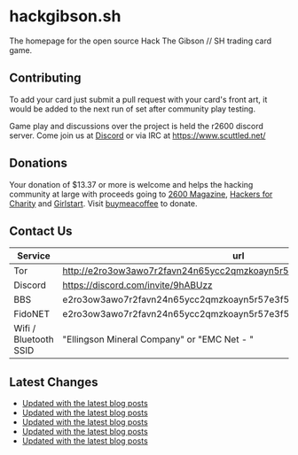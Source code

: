 # hackgibson.sh
The homepage for the open source Hack The Gibson // SH trading card game.


## Contributing

To add your card just submit a pull request with your card's front art, it would be added to the next run of set after community play testing.

Game play and discussions over the project is held the r2600 discord server. Come join us at [Discord](https://discord.com/invite/9hABUzz) or via IRC at https://www.scuttled.net/


## Donations

Your donation of $13.37 or more is welcome and helps the hacking community at large with proceeds going to [2600 Magazine](https://2600.com/), [Hackers for Charity](https://hackersforcharity.org) and [Girlstart](https://girlstart.org).  Visit [buymeacoffee](https://www.buymeacoffee.com/hackgibson.sh) to donate.


## Contact Us

Service | url
-|-
Tor | http://e2ro3ow3awo7r2favn24n65ycc2qmzkoayn5r57e3f56nvjwdcgg32ad.onion
Discord | https://discord.com/invite/9hABUzz
BBS | e2ro3ow3awo7r2favn24n65ycc2qmzkoayn5r57e3f56nvjwdcgg32ad.onion:23
FidoNET | e2ro3ow3awo7r2favn24n65ycc2qmzkoayn5r57e3f56nvjwdcgg32ad.onion:24554
Wifi / Bluetooth SSID | "Ellingson Mineral Company" or "EMC Net - <fidonet address>"

## Latest Changes
<!-- BLOG-POST-LIST:START -->
- [Updated with the latest blog posts](https://github.com/DFW2600/hackgibson.sh/commit/9a1df2c0ae3892295e4bf3b2a74b5b3ddd3613d2)
- [Updated with the latest blog posts](https://github.com/DFW2600/hackgibson.sh/commit/636615b0ba6a7264cd85b6d91190c27a5f890ac5)
- [Updated with the latest blog posts](https://github.com/DFW2600/hackgibson.sh/commit/c44a8bf0a81bb5713e955166cd93e55a417a2fe9)
- [Updated with the latest blog posts](https://github.com/DFW2600/hackgibson.sh/commit/54cf03445c60b8ba8886573ea9428b9a861516a3)
- [Updated with the latest blog posts](https://github.com/DFW2600/hackgibson.sh/commit/a4d54a6b296bba47b3165675a338a88a19d0769f)
<!-- BLOG-POST-LIST:END -->
